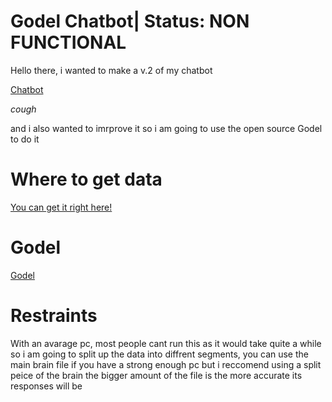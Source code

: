 # Godel Chatbot| Status: NON FUNCTIONAL
Hello there, i wanted to make a v.2 of my chatbot 

[Chatbot](https://github.com/Samuel12209/Chat-Bot)

*cough*

and i also wanted to imrprove it so i am going to use the open source Godel to do it
# Where to get data
[You can get it right here!](https://openaipublic.azureedge.net/gpt-2/output-dataset/v1/small-117M.train.jsonl)


# Godel
[Godel](https://huggingface.co/microsoft/GODEL-v1_1-large-seq2seq)

# Restraints
With an avarage pc, most people cant run this as it would take quite a while so i am going to split up the data into diffrent segments,
you can use the main brain file if you have a strong enough pc but i reccomend using a split peice of the brain
the bigger amount of the file is the more accurate its responses will be
